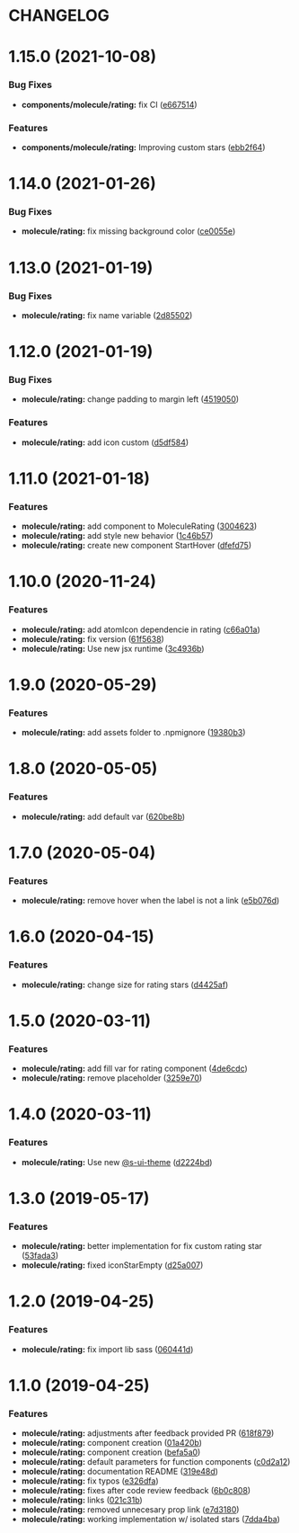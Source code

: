 # CHANGELOG

# 1.15.0 (2021-10-08)


### Bug Fixes

* **components/molecule/rating:** fix CI ([e667514](https://github.com/SUI-Components/sui-components/commit/e6675145a33d99dbeeb3fdc03edc00a96c81f91a))


### Features

* **components/molecule/rating:** Improving custom stars ([ebb2f64](https://github.com/SUI-Components/sui-components/commit/ebb2f646db3ec96f08f7cab45758dfd1d1f2face))



# 1.14.0 (2021-01-26)


### Bug Fixes

* **molecule/rating:** fix missing background color ([ce0055e](https://github.com/SUI-Components/sui-components/commit/ce0055edac81a67719c49fb31e4e5b9decb68f31))



# 1.13.0 (2021-01-19)


### Bug Fixes

* **molecule/rating:** fix name variable ([2d85502](https://github.com/SUI-Components/sui-components/commit/2d855027d53d1f6a06854f6b08521080513beea8))



# 1.12.0 (2021-01-19)


### Bug Fixes

* **molecule/rating:** change padding to margin left ([4519050](https://github.com/SUI-Components/sui-components/commit/451905088a7f534d3b9b428ff969d09e826007d6))


### Features

* **molecule/rating:** add icon custom ([d5df584](https://github.com/SUI-Components/sui-components/commit/d5df584505f8c2d7bec5646010e0ad4374103afa))



# 1.11.0 (2021-01-18)


### Features

* **molecule/rating:** add component to MoleculeRating ([3004623](https://github.com/SUI-Components/sui-components/commit/3004623d75467f52b62580aeffbe0df663a32238))
* **molecule/rating:** add style new behavior ([1c46b57](https://github.com/SUI-Components/sui-components/commit/1c46b57ccdeb08813bb310c3bb38f49d65e87a8c))
* **molecule/rating:** create new component StartHover ([dfefd75](https://github.com/SUI-Components/sui-components/commit/dfefd7563c88cfbdd04e22355dc72999c0c3fd53))



# 1.10.0 (2020-11-24)


### Features

* **molecule/rating:** add atomIcon dependencie in rating ([c66a01a](https://github.com/SUI-Components/sui-components/commit/c66a01a49c86af4bd5878947d929be943391c61e))
* **molecule/rating:** fix version ([61f5638](https://github.com/SUI-Components/sui-components/commit/61f5638484cf49c3a2063c3ecd0ba49a38333770))
* **molecule/rating:** Use new jsx runtime ([3c4936b](https://github.com/SUI-Components/sui-components/commit/3c4936be781fc2675ec91e542e76d168b883b065))



# 1.9.0 (2020-05-29)


### Features

* **molecule/rating:** add assets folder to .npmignore ([19380b3](https://github.com/SUI-Components/sui-components/commit/19380b302c2d686d84fa6146ddd96c874f85f0e9))



# 1.8.0 (2020-05-05)


### Features

* **molecule/rating:** add default var ([620be8b](https://github.com/SUI-Components/sui-components/commit/620be8bcee306844a94bf04f101f74979aca85ca))



# 1.7.0 (2020-05-04)


### Features

* **molecule/rating:** remove hover when the label is not a link ([e5b076d](https://github.com/SUI-Components/sui-components/commit/e5b076d83239e1a8ced9fff7e77c4a80b13a63a3))



# 1.6.0 (2020-04-15)


### Features

* **molecule/rating:** change size for rating stars ([d4425af](https://github.com/SUI-Components/sui-components/commit/d4425afd93d4164e02d55ff02022831f0a3f6827))



# 1.5.0 (2020-03-11)


### Features

* **molecule/rating:** add fill var for rating component ([4de6cdc](https://github.com/SUI-Components/sui-components/commit/4de6cdcff667c90a21ba3f983797aad2988c6704))
* **molecule/rating:** remove placeholder ([3259e70](https://github.com/SUI-Components/sui-components/commit/3259e70eed638d3c017c748f268b9be4b28550fa))



# 1.4.0 (2020-03-11)


### Features

* **molecule/rating:** Use new [@s-ui-theme](https://github.com/s-ui-theme) ([d2224bd](https://github.com/SUI-Components/sui-components/commit/d2224bd1c522f85fd5ddbcf297a6d71de2d7de64))



# 1.3.0 (2019-05-17)


### Features

* **molecule/rating:** better implementation for fix custom rating star ([53fada3](https://github.com/SUI-Components/sui-components/commit/53fada3a6960af87e04b3094c7e7fefdcf058300))
* **molecule/rating:** fixed iconStarEmpty ([d25a007](https://github.com/SUI-Components/sui-components/commit/d25a0076eac6f3eae15382705928cd457f2b45d3))



# 1.2.0 (2019-04-25)


### Features

* **molecule/rating:** fix import lib sass ([060441d](https://github.com/SUI-Components/sui-components/commit/060441dffcc5cf37626bb29e74d09c57211a6eb0))



# 1.1.0 (2019-04-25)


### Features

* **molecule/rating:** adjustments after feedback provided PR ([618f879](https://github.com/SUI-Components/sui-components/commit/618f879669474c2c0fc3816a1e331004cf2288f8))
* **molecule/rating:** component creation ([01a420b](https://github.com/SUI-Components/sui-components/commit/01a420b519989cbea82ff5711a39b6dc4753da68))
* **molecule/rating:** component creation ([befa5a0](https://github.com/SUI-Components/sui-components/commit/befa5a09bb2274ec1091de86b9be524c820c9313))
* **molecule/rating:** default parameters for function components ([c0d2a12](https://github.com/SUI-Components/sui-components/commit/c0d2a1260faca307b467d5e06d299ed696e37b1a))
* **molecule/rating:** documentation README ([319e48d](https://github.com/SUI-Components/sui-components/commit/319e48d548fbc91f2b22d3db2b8aaaf268f50ada))
* **molecule/rating:** fix typos ([e326dfa](https://github.com/SUI-Components/sui-components/commit/e326dfaa61b9e3266dc5a5eff5f61895181601b6))
* **molecule/rating:** fixes after code review feedback ([6b0c808](https://github.com/SUI-Components/sui-components/commit/6b0c808378dc12ff12302ff0c3ba7dda4770785d))
* **molecule/rating:** links ([021c31b](https://github.com/SUI-Components/sui-components/commit/021c31b0153d32a856ab53184da45bf7a0e05399))
* **molecule/rating:** removed unnecesary prop link ([e7d3180](https://github.com/SUI-Components/sui-components/commit/e7d3180622b6ae62d2f9d2c1cee09f0791c7e7cb))
* **molecule/rating:** working implementation w/ isolated stars ([7dda4ba](https://github.com/SUI-Components/sui-components/commit/7dda4ba64c5cfedf3d6c358ded2e4fcba5acc4bd))



